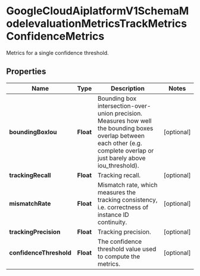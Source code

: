 

# GoogleCloudAiplatformV1SchemaModelevaluationMetricsTrackMetricsConfidenceMetrics

Metrics for a single confidence threshold.

## Properties

| Name | Type | Description | Notes |
|------------ | ------------- | ------------- | -------------|
|**boundingBoxIou** | **Float** | Bounding box intersection-over-union precision. Measures how well the bounding boxes overlap between each other (e.g. complete overlap or just barely above iou_threshold). |  [optional] |
|**trackingRecall** | **Float** | Tracking recall. |  [optional] |
|**mismatchRate** | **Float** | Mismatch rate, which measures the tracking consistency, i.e. correctness of instance ID continuity. |  [optional] |
|**trackingPrecision** | **Float** | Tracking precision. |  [optional] |
|**confidenceThreshold** | **Float** | The confidence threshold value used to compute the metrics. |  [optional] |




